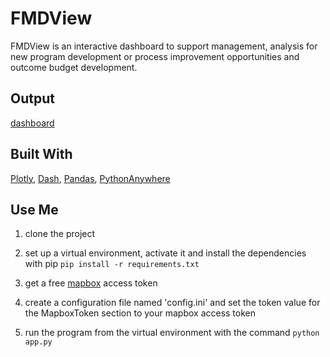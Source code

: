 # FMDView
FMDView is an interactive dashboard to support management, analysis for new program development or process improvement opportunities and outcome budget development.   

## Output
[dashboard](https://blima06.pythonanywhere.com/)


## Built With
[Plotly](https://plot.ly/python/), [Dash](https://dash.plot.ly/installation?_ga=2.84375066.205455047.1557528074-1967621533.1556584029), [Pandas](https://pandas.pydata.org/), [PythonAnywhere](https://www.pythonanywhere.com/)

## Use Me
1. clone the project
2. set up a virtual environment, activate it and install the dependencies with pip ```pip install -r requirements.txt```
3. get a free [mapbox](https://www.mapbox.com/help/how-access-tokens-work/) access token
4. create a configuration file named 'config.ini' and set the token value for the MapboxToken section to your mapbox access token

9. run the program from the virtual environment with the command ```python app.py```
